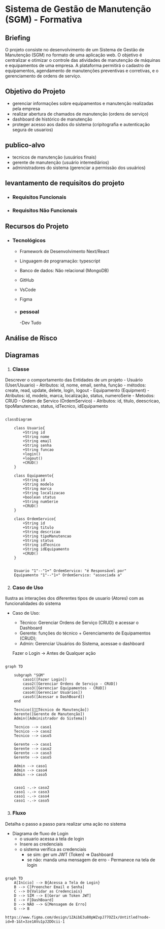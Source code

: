 # Sistema de Gestão de Manutenção (SGM) - Formativa

## Briefing
O projeto consiste no desenvolvimento de um Sistema de Gestão de Manutenção (SGM) no formato de uma aplicação web. O objetivo é centralizar e otimizar o controle das atividades de manutenção de máquinas e equipamentos de uma empresa. A plataforma permitirá o cadastro de equipamentos, agendamento de manutenções preventivas e corretivas, e o gerenciamento de ordens de serviço.

## Objetivo do Projeto
- gerenciar informações sobre equipamentos e manutenção realizadas pela empresa
- realizar abertura de chamados de manutenção (ordens de serviço)
- dashboard de histórico de manutenção
- proteger acesso aos dados do sistema (cripitografia e autenticação segura de usuarios)

## publico-alvo
- tecnicos de manutenção (usuários finais)
- gerente de manutenção (usuário intemediários)
- administradores do sistema (gerenciar a permissão dos usuários)

## levantamento de requisitos do projeto
- ### Requisitos Funcionais
- ### Requisitos Não Funcionais

## Recursos do Projeto
  - ### Tecnológicos
      - Framework de Desenvolvimento Next/React
      - Linguagem de programação: typescript
      - Banco de dados: Não relacional (MongoDB)
      - GitHub
      - VsCode
      - Figma

    - ### pessoal
        -Dev Tudo

## Análise de Risco

## Diagramas

1. ### Classe
Descrever o comportamento das Entidades de um projeto
    - Usuário (User/Usuario)
        - Atributos: id, nome, email, senha, função
        - métodos:  create, read, update, delete, login, logout
    - Equipamento (Equipment)
         - Atributos: id, modelo, marca, localização, status, numeroSerie
         - Metodos: CRUD
    - Ordem de Servico (OrdemServico)
        - Atributos: id, titulo, deescricao, tipoManutencao, status, idTecnico, idEquipamento
```mermaid

classDiagram

    class Usuario{
        +String id
        +String nome
        +String email
        +String senha
        +String funcao
        +login()
        +logout()
        +CRUD()
    }

    class Equipamento{
        +String id
        +String modelo
        +String marca
        +String localizacao
        +boolean status
        +String numSerie
        +CRUD()
    }

    class OrdemServico{
        +String id
        +String titulo
        +String descricao
        +String tipoManutencao
        +String status
        +String idTecnico
        +String idEquipamento
        +CRUD()
    }


    Usuario "1"--"1+" OrdemServico: "é Responsável por"
    Equipamento "1"--"1+" OrdemServico: "associada a"

```
2. ### Caso de Uso
Ilustra as interações dos diferentes tipos de usuario (Atores) com as funcionalidades do sistema

- Caso de Uso:
   - Técnico: Gerenciar Ordens de Serviço (CRUD) e acessar o Dashboard
   - Gerente: funções do técnico + Gerenciamento de Equipamentos (CRUD);
   - Admin: Gerenciar Usuários do Sistema, acessae o dashboard

   Fazer o Login -> Antes de Qualquer ação

```mermaid

graph TD

    subgraph "SGM"
        caso1([Fazer Login])
        caso2([Gerenciar Ordens de Serviço - CRUD])
        caso3([Gerenciar Equipamentos - CRUD])
        caso4([Gerenciar Usuários])
        caso5([Acessar o DashBoard])
    end

    Tecnico([👩‍🔧Técnico de Manutenção])
    Gerente([Gerente de Manutenção])
    Admin([Administrador do Sistema])

    Tecnico --> caso1
    Tecnico --> caso2
    Tecnico --> caso5

    Gerente --> caso1
    Gerente --> caso2
    Gerente --> caso3
    Gerente --> caso5

    Admin --> caso1
    Admin --> caso4
    Admin --> caso5

    
    caso1 -.-> caso2
    caso1 -.-> caso3
    caso1 -.-> caso4
    caso1 -.-> caso5
```
 
 3. ### Fluxo
 Detalha o passo a passo para realizar uma ação no sistema

 - Diagrama de fluxo de Login
     - o usuario acessa a tela de login
     - Insere as credenciais
     - o sistema verifica as credenciais
         - se sim: ger um JWT (Token) => Dashboard
         - se não: manda uma mensagem de erro - Permanece na tela de login

```mermaid

graph TD
    A[Início] --> B{Acessa a Tela de Login}
    B --> C[Preencher Email e Senha]
    C --> D{Validar as Credenciais}
    D --> SIM --> E[Gerar um Token JWT]
    E --> F[DashBoard]
    D --> NÃO --> G[Mensagem de Erro]
    G --> B

https://www.figma.com/design/1ZAibE3u80pWZvpJ77OZIx/Untitled?node-id=0-1&t=3ze1AVu1pJ2DOcii-1
